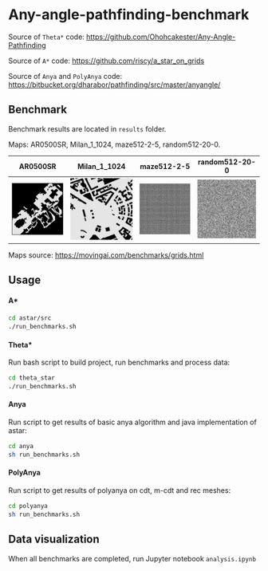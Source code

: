 # Any-angle-pathfinding-benchmark

Source of `Theta*` code: https://github.com/Ohohcakester/Any-Angle-Pathfinding 

Source of `A*` code: https://github.com/riscy/a_star_on_grids

Source of `Anya` and `PolyAnya` code: https://bitbucket.org/dharabor/pathfinding/src/master/anyangle/

## Benchmark

Benchmark results are located in `results` folder.

Maps: AR0500SR, Milan_1_1024, maze512-2-5, random512-20-0.

AR0500SR            |  Milan_1_1024           | maze512-2-5            | random512-20-0            
:-------------------------:|:-------------------------:|:-------------------------:|:-------------------------:
![](./images/AR0500SR.png) |  ![](./images/Milan.png)  |  ![](./images/maze.png)   |  ![](./images/random.png)

Maps source: https://movingai.com/benchmarks/grids.html 

## Usage

#### A*

```bash
cd astar/src
./run_benchmarks.sh 
```

#### Theta*
Run bash script to build project, run benchmarks and process data:
```bash
cd theta_star
./run_benchmarks.sh 
```

#### Anya
Run script to get results of basic anya algorithm and java implementation of astar:
```bash
cd anya
sh run_benchmarks.sh
```

#### PolyAnya
Run script to get results of polyanya on cdt, m-cdt and rec meshes:
```bash
cd polyanya
sh run_benchmarks.sh
```

## Data visualization

When all benchmarks are completed, run Jupyter notebook `analysis.ipynb`
